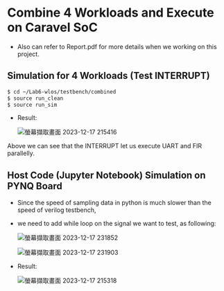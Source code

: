# Combine 4 Workloads and Execute on Caravel SoC

- Also can refer to Report.pdf for more details when we working on this project.

## Simulation for 4 Workloads (Test INTERRUPT)

```sh
$ cd ~/Lab6-wlos/testbench/combined
$ source run_clean
$ source run_sim
```
- Result:

  ![螢幕擷取畫面 2023-12-17 215416](https://github.com/vic9112/SOC/assets/137171415/e1864ce1-7854-40eb-ba38-3dcf4979d20d)

Above we can see that the INTERRUPT let us execute UART and FIR parallelly.

## Host Code (Jupyter Notebook) Simulation on PYNQ Board

- Since the speed of sampling data in python is much slower than the speed of verilog testbench,
- we need to add while loop on the signal we want to test, as following:

  ![螢幕擷取畫面 2023-12-17 231852](https://github.com/vic9112/SOC/assets/137171415/50079de1-6d29-4d94-a92d-854f1661ea85)

  ![螢幕擷取畫面 2023-12-17 231903](https://github.com/vic9112/SOC/assets/137171415/6cff69a5-b720-439e-803c-394df562ee55)

- Result:

  ![螢幕擷取畫面 2023-12-17 215318](https://github.com/vic9112/SOC/assets/137171415/e8cca2d6-d8ee-4da6-a17a-438b5eb9fc2f)
